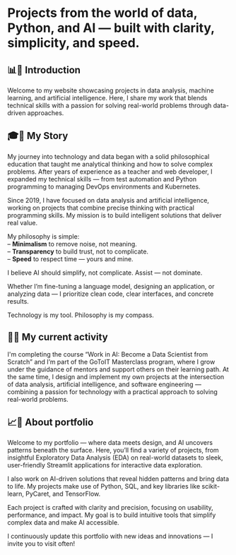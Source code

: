 # Projects from the world of data, Python, and AI — built with clarity, simplicity, and speed.



## 📊🐍 Introduction
Welcome to my website showcasing projects in data analysis, machine learning, and artificial intelligence. Here, I share my work that blends technical skills with a passion for solving real-world problems through data-driven approaches. 




## 🎓🧠 My Story


My journey into technology and data began with a solid philosophical education that taught me analytical thinking and how to solve complex problems. After years of experience as a teacher and web developer, I expanded my technical skills — from test automation and Python programming to managing DevOps environments and Kubernetes.

Since 2019, I have focused on data analysis and artificial intelligence, working on projects that combine precise thinking with practical programming skills. My mission is to build intelligent solutions that deliver real value.

My philosophy is simple:  
– **Minimalism** to remove noise, not meaning.  
– **Transparency** to build trust, not to complicate.  
– **Speed** to respect time — yours and mine.

I believe AI should simplify, not complicate.
Assist — not dominate.

Whether I’m fine-tuning a language model, designing an application, or analyzing data —
I prioritize clean code, clear interfaces, and concrete results.

Technology is my tool. Philosophy is my compass.




## 📘🤝 My current activity


I'm completing the course “Work in AI: Become a Data Scientist from Scratch” and I’m part of the GoToIT Masterclass program, where I grow under the guidance of mentors and support others on their learning path. At the same time, I design and implement my own projects at the intersection of data analysis, artificial intelligence, and software engineering — combining a passion for technology with a practical approach to solving real-world problems.





## 📈🎨 About portfolio


Welcome to my portfolio — where data meets design, and AI uncovers patterns beneath the surface.
Here, you’ll find a variety of projects, from insightful Exploratory Data Analysis (EDA) on real-world datasets to sleek, user-friendly Streamlit applications for interactive data exploration.

I also work on AI-driven solutions that reveal hidden patterns and bring data to life. My projects make use of Python, SQL, and key libraries like scikit-learn, PyCaret, and TensorFlow.

Each project is crafted with clarity and precision, focusing on usability, performance, and impact. My goal is to build intuitive tools that simplify complex data and make AI accessible.

I continuously update this portfolio with new ideas and innovations — I invite you to visit often!

